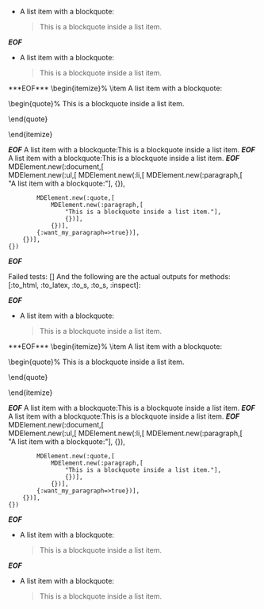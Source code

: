*   A list item with a blockquote:

    > This is a blockquote
    > inside a list item.

***EOF***
<ul
      ><li
        ><p>A list item with a blockquote:</p
        ><blockquote
          ><p>This is a blockquote inside a list item.</p
        ></blockquote
      ></li
    ></ul
  >
***EOF***
\begin{itemize}%
\item A list item with a blockquote:

\begin{quote}%
This is a blockquote inside a list item.


\end{quote}


\end{itemize}

***EOF***
A list item with a blockquote:This is a blockquote inside a list item.
***EOF***
A list item with a blockquote:This is a blockquote inside a list item.
***EOF***
MDElement.new(:document,[	
	MDElement.new(:ul,[	
		MDElement.new(:li,[	
			MDElement.new(:paragraph,[	
				"A list item with a blockquote:"],
				{}),
			
			MDElement.new(:quote,[	
				MDElement.new(:paragraph,[	
					"This is a blockquote inside a list item."],
					{})],
				{})],
			{:want_my_paragraph=>true})],
		{})],
	{})
***EOF***

Failed tests:   [] 
And the following are the actual outputs for methods:
   [:to_html, :to_latex, :to_s, :to_s, :inspect]:


***EOF***
<ul
      ><li
        ><p>A list item with a blockquote:</p
        ><blockquote
          ><p>This is a blockquote inside a list item.</p
        ></blockquote
      ></li
    ></ul
  >
***EOF***
\begin{itemize}%
\item A list item with a blockquote:

\begin{quote}%
This is a blockquote inside a list item.


\end{quote}


\end{itemize}

***EOF***
A list item with a blockquote:This is a blockquote inside a list item.
***EOF***
A list item with a blockquote:This is a blockquote inside a list item.
***EOF***
MDElement.new(:document,[	
	MDElement.new(:ul,[	
		MDElement.new(:li,[	
			MDElement.new(:paragraph,[	
				"A list item with a blockquote:"],
				{}),
			
			MDElement.new(:quote,[	
				MDElement.new(:paragraph,[	
					"This is a blockquote inside a list item."],
					{})],
				{})],
			{:want_my_paragraph=>true})],
		{})],
	{})
***EOF***
<ul>
<li><p>A list item with a blockquote:</p>

<blockquote>
  <p>This is a blockquote
  inside a list item.</p>
</blockquote></li>
</ul>

***EOF***
<ul>
<li
        ><p>A list item with a blockquote:</p
        >
<blockquote>
 <p>This is a blockquote
 inside a list item.</p
          >
</blockquote
      ></li
      >
</ul
  >